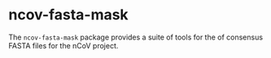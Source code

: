 # ncov-fasta-mask

The `ncov-fasta-mask` package provides a suite of tools for the
of consensus FASTA files for the nCoV project.

